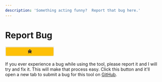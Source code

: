 ```yaml
---
description: 'Something acting funny?  Report that bug here.'
---
```


# Report Bug

![Bug Report Button](../images/bug.jpg)

If you ever experience a bug while using the tool, please report it and I will try and fix it.  This will make that process easy.  Click this button and it'll open a new tab to submit a bug for this tool on [GitHub](https://github.com/cirept/autofillReplacer/issues/new?template=bug_report.md).

